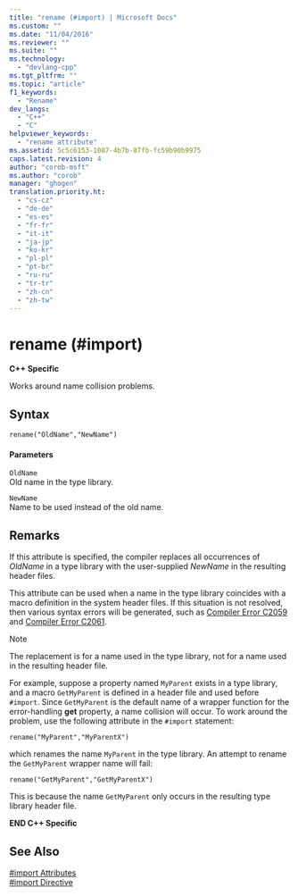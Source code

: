 ```yaml
---
title: "rename (#import) | Microsoft Docs"
ms.custom: ""
ms.date: "11/04/2016"
ms.reviewer: ""
ms.suite: ""
ms.technology: 
  - "devlang-cpp"
ms.tgt_pltfrm: ""
ms.topic: "article"
f1_keywords: 
  - "Rename"
dev_langs: 
  - "C++"
  - "C"
helpviewer_keywords: 
  - "rename attribute"
ms.assetid: 5c5c6153-1087-4b7b-87fb-fc59b90b9975
caps.latest.revision: 4
author: "corob-msft"
ms.author: "corob"
manager: "ghogen"
translation.priority.ht: 
  - "cs-cz"
  - "de-de"
  - "es-es"
  - "fr-fr"
  - "it-it"
  - "ja-jp"
  - "ko-kr"
  - "pl-pl"
  - "pt-br"
  - "ru-ru"
  - "tr-tr"
  - "zh-cn"
  - "zh-tw"
---
```

# rename (#import)
**C++ Specific**  
  
 Works around name collision problems.  
  
## Syntax  
  
```  
rename("OldName","NewName")  
```  
  
#### Parameters  
 `OldName`  
 Old name in the type library.  
  
 `NewName`  
 Name to be used instead of the old name.  
  
## Remarks  
 If this attribute is specified, the compiler replaces all occurrences of *OldName* in a type library with the user-supplied *NewName* in the resulting header files.  
  
 This attribute can be used when a name in the type library coincides with a macro definition in the system header files. If this situation is not resolved, then various syntax errors will be generated, such as [Compiler Error C2059](../error-messages/compiler-errors-1/compiler-error-c2059.md) and [Compiler Error C2061](../error-messages/compiler-errors-1/compiler-error-c2061.md).  
  
> [!NOTE]
>  The replacement is for a name used in the type library, not for a name used in the resulting header file.  
  
 For example, suppose a property named `MyParent` exists in a type library, and a macro `GetMyParent` is defined in a header file and used before `#import`. Since `GetMyParent` is the default name of a wrapper function for the error-handling **get** property, a name collision will occur. To work around the problem, use the following attribute in the `#import` statement:  
  
```  
rename("MyParent","MyParentX")  
```  
  
 which renames the name `MyParent` in the type library. An attempt to rename the `GetMyParent` wrapper name will fail:  
  
```  
rename("GetMyParent","GetMyParentX")  
```  
  
 This is because the name `GetMyParent` only occurs in the resulting type library header file.  
  
 **END C++ Specific**  
  
## See Also  
 [#import Attributes](../preprocessor/hash-import-attributes-cpp.md)   
 [#import Directive](../preprocessor/hash-import-directive-cpp.md)